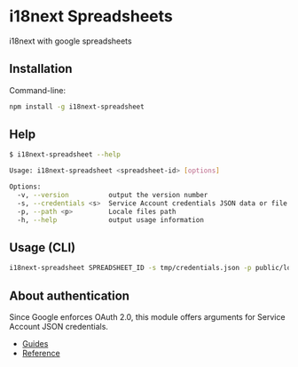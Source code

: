 # i18next Spreadsheets

i18next with google spreadsheets

## Installation

Command-line:

``` sh
npm install -g i18next-spreadsheet
```

## Help

``` sh
$ i18next-spreadsheet --help

Usage: i18next-spreadsheet <spreadsheet-id> [options]

Options:
  -v, --version          output the version number
  -s, --credentials <s>  Service Account credentials JSON data or file path
  -p, --path <p>         Locale files path
  -h, --help             output usage information
```

## Usage (CLI)

``` sh
i18next-spreadsheet SPREADSHEET_ID -s tmp/credentials.json -p public/locales
```

## About authentication

Since Google enforces OAuth 2.0, this module offers arguments for Service Account JSON credentials.

- [Guides](https://developers.google.com/sheets/api/quickstart/nodejs?authuser=1)
- [Reference](https://developers.google.com/sheets/api/reference/rest/?authuser=1)
